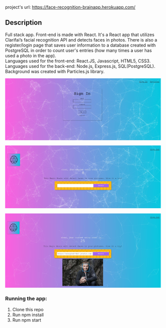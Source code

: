project's url: https://face-recognition-brainapp.herokuapp.com/

<h2>Description</h2>

Full stack app. Front-end is made with React. It's a React app that utilizes Clarifai’s facial recognition API and detects faces in photos. There is also a register/login page that saves user information to a database created with PostgreSQL in order to count user's entries (how many times a user has used a photo in the app).  
Languages used for the front-end: React.JS, Javascript, HTML5, CSS3.<br>
Languages used for the back-end: Node.js, Express.js, SQL(PostgreSQL).<br>
Background was created with Particles.js library.

![screenshot1](https://github.com/eniro/FaceRecognitionApp/blob/master/facerec.JPG)

![screenshot2](https://github.com/eniro/FaceRecognitionApp/blob/master/facerec1.JPG)

![screenshot3](https://github.com/eniro/FaceRecognitionApp/blob/master/Capture.JPG)




<h3>Running the app:</h3>

1. Clone this repo
2. Run npm install
3. Run npm start
